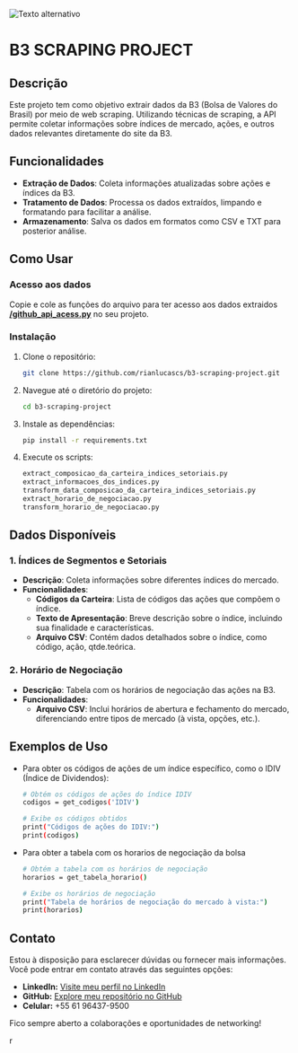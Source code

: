 ![Texto alternativo](https://logodownload.org/wp-content/uploads/2019/08/b3-logo-5.png)

# B3 SCRAPING PROJECT

## Descrição
Este projeto tem como objetivo extrair dados da B3 (Bolsa de Valores do Brasil) por meio de web scraping. Utilizando técnicas de scraping, a API permite coletar informações sobre índices de mercado, ações, e outros dados relevantes diretamente do site da B3.

## Funcionalidades

- **Extração de Dados**: Coleta informações atualizadas sobre ações e índices da B3.
- **Tratamento de Dados**: Processa os dados extraídos, limpando e formatando para facilitar a análise.
- **Armazenamento**: Salva os dados em formatos como CSV e TXT para posterior análise.

## Como Usar

### Acesso aos dados
Copie e cole as funções do arquivo para ter acesso aos dados extraidos **[/github_api_acess.py](https://github.com/rianlucascs/b3-scraping-project/blob/master/github_api_acess.py)** no seu projeto.

### Instalação

1. Clone o repositório:
   ```bash
   git clone https://github.com/rianlucascs/b3-scraping-project.git

2. Navegue até o diretório do projeto:
    ```bash
    cd b3-scraping-project

3. Instale as dependências:
    ```bash
    pip install -r requirements.txt

4. Execute os scripts:
    ```bash
    extract_composicao_da_carteira_indices_setoriais.py
    extract_informacoes_dos_indices.py
    transform_data_composicao_da_carteira_indices_setoriais.py
    extract_horario_de_negociacao.py
    transform_horario_de_negociacao.py

## Dados Disponíveis

### 1. Índices de Segmentos e Setoriais
- **Descrição**: Coleta informações sobre diferentes índices do mercado.
- **Funcionalidades**:
  - **Códigos da Carteira**: Lista de códigos das ações que compõem o índice.
  - **Texto de Apresentação**: Breve descrição sobre o índice, incluindo sua finalidade e características.
  - **Arquivo CSV**: Contém dados detalhados sobre o índice, como código, ação, qtde.teórica.

### 2. Horário de Negociação
- **Descrição**: Tabela com os horários de negociação das ações na B3.
- **Funcionalidades**:
  - **Arquivo CSV**: Inclui horários de abertura e fechamento do mercado, diferenciando entre tipos de mercado (à vista, opções, etc.).

## Exemplos de Uso

- Para obter os códigos de ações de um índice específico, como o IDIV (Índice de Dividendos):
  
  ```bash
  # Obtém os códigos de ações do índice IDIV
  codigos = get_codigos('IDIV')
  
  # Exibe os códigos obtidos
  print("Códigos de ações do IDIV:")
  print(codigos)

- Para obter a tabela com os horarios de negociação da bolsa

  ```bash
  # Obtém a tabela com os horários de negociação
  horarios = get_tabela_horario()

  # Exibe os horários de negociação
  print("Tabela de horários de negociação do mercado à vista:")
  print(horarios)

## Contato

Estou à disposição para esclarecer dúvidas ou fornecer mais informações. Você pode entrar em contato através das seguintes opções:

- **LinkedIn:** [Visite meu perfil no LinkedIn](www.linkedin.com/in/rian-lucas)
- **GitHub:** [Explore meu repositório no GitHub](https://github.com/rianlucascs)
- **Celular:** +55 61 96437-9500


Fico sempre aberto a colaborações e oportunidades de networking!

r